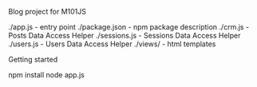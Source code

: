 Blog project for M101JS

./app.js - entry point
./package.json - npm package description
./crm.js - Posts Data Access Helper
./sessions.js - Sessions Data Access Helper
./users.js - Users Data Access Helper
./views/ - html templates

Getting started

npm install
node app.js
